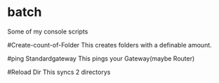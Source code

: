 # batch
Some of my console scripts

#Create-count-of-Folder
This creates folders with a definable amount.

#ping Standardgateway
This pings your Gateway(maybe Router)

#Reload Dir
This syncs 2 directorys
